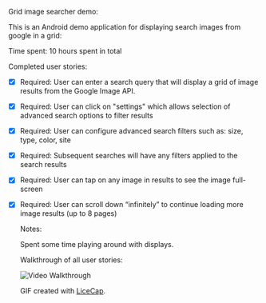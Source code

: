 Grid image searcher demo:


This is an Android demo application for displaying search images from google in a grid:

Time spent: 10 hours spent in total

Completed user stories:

 * [x] Required: User can enter a search query that will display a grid of image results from the Google Image API.
 * [x] Required: User can click on "settings" which allows selection of advanced search options to filter results
 * [x] Required: User can configure advanced search filters such as: size, type, color, site
 * [x] Required: Subsequent searches will have any filters applied to the search results
 * [x] Required: User can tap on any image in results to see the image full-screen
 * [x] Required: User can scroll down “infinitely” to continue loading more image results (up to 8 pages)
    
    Notes:

    Spent some time playing around with displays.

    Walkthrough of all user stories:

    ![Video Walkthrough](walkthrough.gif)

    GIF created with [LiceCap](http://www.cockos.com/licecap/).



